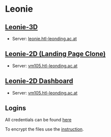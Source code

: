 # Leonie

## [Leonie-3D](https://leonie.htl-leonding.ac.at/)

- Server: [leonie.htl-leonding.ac.at](https://leonie.htl-leonding.ac.at/)

## [Leonie-2D (Landing Page Clone)](https://vm105.htl-leonding.ac.at/)

- Server: [vm105.htl-leonding.ac.at](https://vm105.htl-leonding.ac.at/)

## [Leonie-2D Dashboard](https://vm105.htl-leonding.ac.at/dashboard)

- Server: [vm105.htl-leonding.ac.at](https://vm105.htl-leonding.ac.at/dashboard)

## Logins

All credentials can be found [here](https://github.com/htblaleonie/leonie-documentation/blob/master/Accounts.md.gpg)

To encrypt the files use the [instruction](https://github.com/htblaleonie/leonie-documentation/blob/master/File%20Encryption/file-encryption.md).
